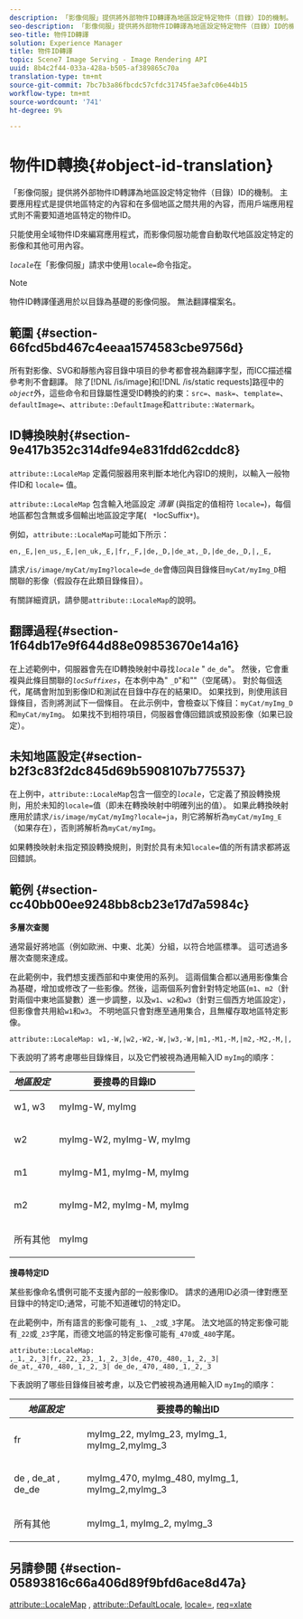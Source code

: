 ```yaml
---
description: 「影像伺服」提供將外部物件ID轉譯為地區設定特定物件（目錄）ID的機制。 主要應用程式是提供地區特定的內容和在多個地區之間共用的內容，而用戶端應用程式則不需要知道地區特定的物件ID。
seo-description: 「影像伺服」提供將外部物件ID轉譯為地區設定特定物件（目錄）ID的機制。 主要應用程式是提供地區特定的內容和在多個地區之間共用的內容，而用戶端應用程式則不需要知道地區特定的物件ID。
seo-title: 物件ID轉譯
solution: Experience Manager
title: 物件ID轉譯
topic: Scene7 Image Serving - Image Rendering API
uuid: 8b4c2f44-033a-428a-b505-af389865c70a
translation-type: tm+mt
source-git-commit: 7bc7b3a86fbcdc57cfdc31745fae3afc06e44b15
workflow-type: tm+mt
source-wordcount: '741'
ht-degree: 9%

---
```



# 物件ID轉換{#object-id-translation}

「影像伺服」提供將外部物件ID轉譯為地區設定特定物件（目錄）ID的機制。 主要應用程式是提供地區特定的內容和在多個地區之間共用的內容，而用戶端應用程式則不需要知道地區特定的物件ID。

只能使用全域物件ID來編寫應用程式，而影像伺服功能會自動取代地區設定特定的影像和其他可用內容。

*`locale`*&#x200B;在「影像伺服」請求中使用`locale=`命令指定。

>[!NOTE]
>
>物件ID轉譯僅適用於以目錄為基礎的影像伺服。 無法翻譯檔案名。

## 範圍 {#section-66fcd5bd467c4eeaa1574583cbe9756d}

所有對影像、SVG和靜態內容目錄中項目的參考都會視為翻譯字型，而ICC描述檔參考則不會翻譯。 除了[!DNL /is/image]和[!DNL /is/static requests]路徑中的&#x200B;*`object`*&#x200B;外，這些命令和目錄屬性還受ID轉換的約束：`src=`、`mask=`、`template=`、`defaultImage=`、`attribute::DefaultImage`和`attribute::Watermark`。

## ID轉換映射{#section-9e417b352c314dfe94e831fdd62cddc8}

`attribute::LocaleMap` 定義伺服器用來判斷本地化內容ID的規則，以輸入一般物件ID和 `locale=` 值。

`attribute::LocaleMap` 包含輸入地區設定 *清單* (與指定的值相符 `locale=`)，每個地區都包含無或多個輸出地區設定字尾( ` *`locSuffix`*`)。

例如，`attribute::LocaleMap`可能如下所示：

`en,_E,|en_us,_E,|en_uk,_E,|fr,_F,|de,_D,|de_at,_D,|de_de,_D,|,_E,`

請求`/is/image/myCat/myImg?locale=de_de`會傳回與目錄條目`myCat/myImg_D`相關聯的影像（假設存在此類目錄條目）。

有關詳細資訊，請參閱`attribute::LocaleMap`的說明。

## 翻譯過程{#section-1f64db17e9f644d88e09853670e14a16}

在上述範例中，伺服器會先在ID轉換映射中尋找&#x200B;*`locale`* &quot; `de_de`&quot;。 然後，它會重複與此條目關聯的&#x200B;*`locSuffixes`*，在本例中為&quot; `_D`&quot;和&quot;&quot;（空尾碼）。 對於每個迭代，尾碼會附加到影像ID和測試在目錄中存在的結果ID。 如果找到，則使用該目錄條目，否則將測試下一個條目。 在此示例中，會檢查以下條目：`myCat/myImg_D`和`myCat/myImg`。 如果找不到相符項目，伺服器會傳回錯誤或預設影像（如果已設定）。

## 未知地區設定{#section-b2f3c83f2dc845d69b5908107b775537}

在上例中，`attribute::LocaleMap`包含一個空的&#x200B;*`locale`*，它定義了預設轉換規則，用於未知的`locale=`值（即未在轉換映射中明確列出的值）。 如果此轉換映射應用於請求`/is/image/myCat/myImg?locale=ja`，則它將解析為`myCat/myImg_E`（如果存在），否則將解析為`myCat/myImg`。

如果轉換映射未指定預設轉換規則，則對於具有未知`locale=`值的所有請求都將返回錯誤。

## 範例 {#section-cc40bb00ee9248bb8cb23e17d7a5984c}

**多層次查閱**

通常最好將地區（例如歐洲、中東、北美）分組，以符合地區標準。 這可透過多層次查閱來達成。

在此範例中，我們想支援西部和中東使用的系列。 這兩個集合都以通用影像集合為基礎，增加或修改了一些影像。然後，這兩個系列會針對特定地區(`m1`、`m2`（針對兩個中東地區變數）進一步調整，以及`w1`、`w2`和`w3`（針對三個西方地區設定），但影像會共用給`w1`和`w3`。 不明地區只會對應至通用集合，且無權存取地區特定影像。

`attribute::LocaleMap: w1,-W,|w2,-W2,-W,|w3,-W,|m1,-M1,-M,|m2,-M2,-M,|,`

下表說明了將考慮哪些目錄條目，以及它們被視為通用輸入ID `myImg`的順序：

<table id="table_97EB13E3DB9B48D3A4184D5ECC8E9F86"> 
 <thead> 
  <tr> 
   <th class="entry"> <b> <i>地區設定</i> </b> </th> 
   <th class="entry"> <b>要搜尋的目錄ID</b> </th> 
  </tr> 
 </thead>
 <tbody> 
  <tr> 
   <td> <p> <span class="codeph"> w1, w3 </span> </p> </td> 
   <td> <p> <span class="codeph"> myImg-W, myImg </span> </p> </td> 
  </tr> 
  <tr> 
   <td> <p> <span class="codeph"> w2 </span> </p> </td> 
   <td> <p> <span class="codeph"> myImg-W2, myImg-W, myImg </span> </p> </td> 
  </tr> 
  <tr> 
   <td> <p> <span class="codeph"> m1 </span> </p> </td> 
   <td> <p> <span class="codeph"> myImg-M1, myImg-M, myImg </span> </p> </td> 
  </tr> 
  <tr> 
   <td> <p> <span class="codeph"> m2 </span> </p> </td> 
   <td> <p> <span class="codeph"> myImg-M2, myImg-M, myImg </span> </p> </td> 
  </tr> 
  <tr> 
   <td> <p>所有其他 </p> </td> 
   <td> <p> <span class="codeph"> myImg  </span> </p> </td> 
  </tr> 
 </tbody> 
</table>

**搜尋特定ID**

某些影像命名慣例可能不支援內部的一般影像ID。 請求的通用ID必須一律對應至目錄中的特定ID;通常，可能不知道確切的特定ID。

在此範例中，所有語言的影像可能有`_1`、`_2`或`_3`字尾。 法文地區的特定影像可能有`_22`或`_23`字尾，而德文地區的特定影像可能有`_470`或`_480`字尾。

`attribute::LocaleMap: ,_1,_2,_3|fr,_22,_23,_1,_2,_3|de,_470,_480,_1,_2,_3| de_at,_470,_480,_1,_2,_3| de_de,_470,_480,_1,_2,_3`

下表說明了哪些目錄條目被考慮，以及它們被視為通用輸入ID `myImg`的順序：

<table id="table_A7EE4AA0F1C24284B83CC4B40622D24F"> 
 <thead> 
  <tr> 
   <th class="entry"> <b> <i>地區設定</i> </b> </th> 
   <th class="entry"> <b>要搜尋的輸出ID</b> </th> 
  </tr> 
 </thead>
 <tbody> 
  <tr> 
   <td> <p> <span class="codeph"> fr </span> </p> </td> 
   <td> <p> <span class="codeph"> myImg_22, myImg_23, myImg_1, myImg_2,myImg_3 </span> </p> </td> 
  </tr> 
  <tr> 
   <td> <p> <span class="codeph"> de  </span>,  <span class="codeph"> de_at </span>,  <span class="codeph"> de_de  </span> </p> </td> 
   <td> <p> <span class="codeph"> myImg_470, myImg_480, myImg_1, myImg_2,myImg_3 </span> </p> </td> 
  </tr> 
  <tr> 
   <td> <p>所有其他 </p> </td> 
   <td> <p> <span class="codeph"> myImg_1, myImg_2, myImg_3 </span> </p> </td> 
  </tr> 
 </tbody> 
</table>

## 另請參閱 {#section-05893816c66a406d89f9bfd6ace8d47a}

[attribute::LocaleMap](../../../../../is-api/image-catalog/image-serving-api-ref/c-image-catalog-reference/c-attributes-reference/r-localemap.md#reference-49bbf598f8ea47c3a563755cef306318) ,  [attribute::DefaultLocale](../../../../../is-api/image-catalog/image-serving-api-ref/c-image-catalog-reference/c-attributes-reference/r-defaultlocale.md#reference-69462ad9923f464f80c2c012342a6b6b),  [locale=](../../../../../is-api/http-ref/image-serving-api-ref/c-http-protocol-reference/c-command-reference/r-locale.md#reference-8a846b2fbc004a12821b956ed3b25cfb),  [req=xlate](../../../../../is-api/http-ref/image-serving-api-ref/c-http-protocol-reference/c-command-reference/r-req/r-req.md#reference-907cdb4a97034db7ad94695f25552e76)
